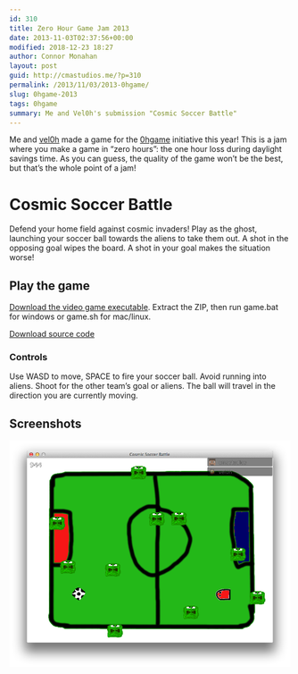 ```yaml
---
id: 310
title: Zero Hour Game Jam 2013
date: 2013-11-03T02:37:56+00:00
modified: 2018-12-23 18:27
author: Connor Monahan
layout: post
guid: http://cmastudios.me/?p=310
permalink: /2013/11/03/2013-0hgame/
slug: 0hgame-2013
tags: 0hgame
summary: Me and Vel0h's submission "Cosmic Soccer Battle"
---
```

Me and [vel0h](https://github.com/vel0h) made a game for the [0hgame](http://0hgame.eu) initiative this year! This is a jam where you make a game in &#8220;zero hours&#8221;: the one hour loss during daylight savings time. As you can guess, the quality of the game won&#8217;t be the best, but that&#8217;s the whole point of a jam!

# Cosmic Soccer Battle

Defend your home field against cosmic invaders! Play as the ghost, launching your soccer ball towards the aliens to take them out. A shot in the opposing goal wipes the board. A shot in your goal makes the situation worse!

## Play the game

[Download the video game executable](https://s3-us-west-2.amazonaws.com/cmastore/0hgame/2013-build.zip). Extract the ZIP, then run game.bat for windows or game.sh for mac/linux.

[Download source code](https://github.com/cmastudios/0hgame-2013/)

### Controls
Use WASD to move, SPACE to fire your soccer ball. Avoid running into aliens. Shoot for the other team&#8217;s goal or aliens. The ball will travel in the direction you are currently moving.

## Screenshots
![Screen 1](/images/0hgame2013.png)
